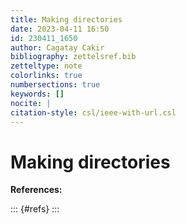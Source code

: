 ```yaml
---
title: Making directories
date: 2023-04-11 16:50
id: 230411_1650
author: Cagatay Cakir
bibliography: zettelsref.bib
zetteltype: note
colorlinks: true
numbersections: true
keywords: []
nocite: |
citation-style: csl/ieee-with-url.csl
---
```


<!---tags:pathlib:python:--->

# Making directories 

**References:**

::: {#refs}
:::
